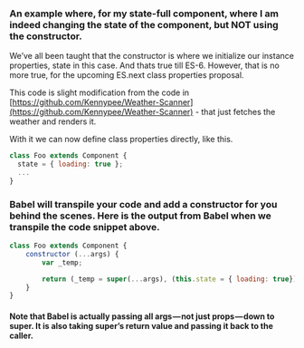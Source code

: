 ### An example where, for my state-full component, where I am indeed changing the state of the component, but NOT using the constructor.

We’ve all been taught that the constructor is where we initialize our instance properties, state in this case. And thats true till ES-6. However, that is no more true, for the upcoming ES.next class properties proposal.

This code is slight modification from the code in [https://github.com/Kennypee/Weather-Scanner](https://github.com/Kennypee/Weather-Scanner) - that just fetches the weather and renders it.


With it we can now define class properties directly, like this.

```js
class Foo extends Component {
  state = { loading: true };
  ...
}
```

### Babel will transpile your code and add a constructor for you behind the scenes. Here is the output from Babel when we transpile the code snippet above.

```js
class Foo extends Component {
    constructor (...args) {
        var _temp;

        return (_temp = super(...args), (this.state = { loading: true}), _temp )
    }
}

```

#### Note that Babel is actually passing all args — not just props — down to super. It is also taking super’s return value and passing it back to the caller.


